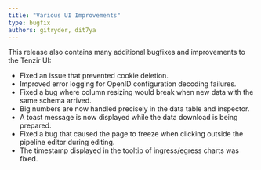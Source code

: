 ```yaml
---
title: "Various UI Improvements"
type: bugfix
authors: gitryder, dit7ya
---
```

This release also contains many additional bugfixes and improvements to the Tenzir UI:

* Fixed an issue that prevented cookie deletion.
* Improved error logging for OpenID configuration decoding failures.
* Fixed a bug where column resizing would break when new data with the same schema arrived.
* Big numbers are now handled precisely in the data table and inspector.
* A toast message is now displayed while the data download is being prepared.
* Fixed a bug that caused the page to freeze when clicking outside the pipeline editor during editing.
* The timestamp displayed in the tooltip of ingress/egress charts was fixed.
